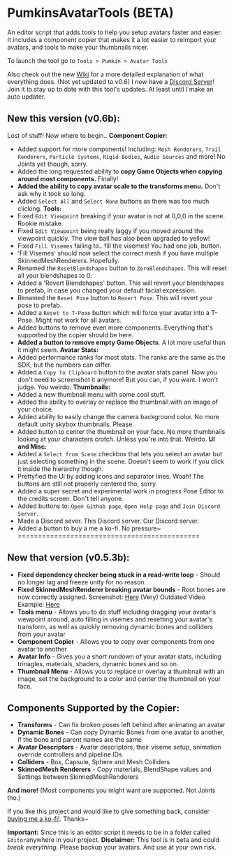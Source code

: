 # PumkinsAvatarTools (BETA)
An editor script that adds tools to help you setup avatars faster and easier. It includes a component copier that makes it a lot easier to reimport your avatars, and tools to make your thumbnails nicer.

To launch the tool go to `Tools > Pumkin > Avatar Tools` 

Also check out the new [Wiki](https://github.com/rurre/PumkinsAvatarTools/wiki) for a more detailed explanation of what everything does. (Not yet updated to v0.6) 
I now have a [Discord Server](https://discord.gg/7vyekJv)! Join it to stay up to date with this tool's updates. At least until I make an auto updater.

## New this version (v0.6b):
Lost of stuff! Now where to begin.. 
**Component Copier:**
- Added support for more components! Including: `Mesh Renderers`, `Trail Renderers`, `Particle Systems`, `Rigid Bodies`, `Audio Sources` and more! No Joints yet though, sorry.
- Added the long requested ability to **copy Game Objects when copying around most components.** Finally!
- **Added the ability to copy avatar scale to the transforms menu.** Don't ask why it took so long.
- Added `Select All` and `Select None` buttons as there was too much clicking. 
**Tools:**
- Fixed `Edit Viewpoint` breaking if your avatar is not at 0,0,0 in the scene. Rookie mistake.
- Fixed `Edit Viewpoint` being really laggy if you moved around the viewpoint quickly. The view ball has also been upgraded to yellow!
- Fixed `Fill Visemes` failing to.. fill the visemes! You had one job, button.
- 'Fill Visemes' should now select the correct mesh if you have multiple SkinnedMeshRenderers. Hopefully.
- Renamed the `ResetBlendshapes` button to `ZeroBlendshapes`. This will reset all your blendshapes to 0.
- Added a 'Revert Blendshapes' button. This will revert your blendshapes to prefab, in case you changed your default facial expression.
- Renamed the `Reset Pose` button to `Revert Pose`. This will revert your pose to prefab.
- Added a `Reset to T-Pose` button which will force your avatar into a T-Pose. Might not work for all avatars.
- Added buttons to remove even more components. Everything that's supported by the copier should be here.
- **Added a button to remove empty Game Objects**. A lot more useful than it might seem. 
**Avatar Stats:**
- Added performance ranks for most stats. The ranks are the same as the SDK, but the numbers can differ.
- Added a `Copy to Clipboard` button to the avatar stats panel. Now you don't need to screenshot it anymore! But you can, if you want. I won't judge. You weirdo. 
**Thumbnails:**
- Added a new thumbnail menu with some cool stuff.
- Added the ability to overlay or replace the thumbnail with an image of your choice.
- Added ability to easily change the camera background color. No more default unity skybox thumbnails. Please.
- Added button to center the thumbnail on your face. No more thumbnails looking at your characters crotch. Unless you're into that. Weirdo. 
**UI and Misc:**
- Added a `Select from Scene` checkbox that lets you select an avatar but just selecting something in the scene. Doesn't seem to work if you click it inside the hierarchy though.
- Prettyfied the UI by adding icons and separator lines. Woah! The buttons are still not properly centered tho, sorry.
- Added a super secret and experimental work in progress Pose Editor to the credits screen. Don't tell anyone.
- Added buttons to: `Open Github page`, `Open Help page` and `Join Discord Server`.
- Made a Discord sever. This Discord server. Our Discord server.
- Added a button to buy a me a ko-fi. No pressure~ 
============================================= 
## New that version (v0.5.3b):
- **Fixed dependency checker being stuck in a read-write loop** - Should no longer lag and freeze unity for no reason.
- **Fixed SkinnedMeshRenderer breaking avatar bounds** - Root bones are now correctly assigned. 
Screenshot: [Here](https://puu.sh/C3GGb/5d96267e73.png) 
(Very) Outdated Video Example: [Here](https://puu.sh/BZMGY/53e5dad7c3.mp4) 
- **Tools menu** - Allows you to do stuff including dragging your avatar's viewpoint around, auto filling in visemes and resetting your avatar's transform, as well as quickly removing dynamic bones and colliders from your avatar
- **Component Copier** - Allows you to copy over components from one avatar to another
- **Avatar Info** - Gives you a short rundown of your avatar stats, including trinagles, materials, shaders, dynamic bones and so on.
- **Thumbnail Menu** - Allows you to replace or overlay a thumbnail with an image, set the background to a color and center the thumbnail on your face. 
## Components Supported by the Copier:
- **Transforms** - Can fix broken poses left behind after animating an avatar
- **Dynamic Bones** - Can copy Dynamic Bones from one avatar to another, if the bone and parent names are the same
- **Avatar Descriptors** - Avatar descriptors, their viseme setup, animation override controllers and pipeline IDs
- **Colliders** - Box, Capsule, Sphere and Mesh Colliders
- **SkinnedMesh Renderers** - Copy materials, BlendShape values and Settings between SkinnedMeshRenderers

**And more!** (Most components you might want are supported. Not Joints tho.) 

If you like this project and would like to give something back, consider [buying me a ko-fi!](https://ko-fi.com/notpumkin). Thanks~ 

**Important:** Since this is an editor script it needs to be in a folder called `Editor`anywhere in your project.
**Disclaimer:** This tool is in beta and could *break everything*. Please backup your avatars. And use at your own risk.
